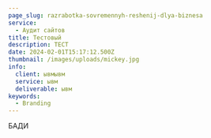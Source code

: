 ```yaml
---
page_slug: razrabotka-sovremennyh-reshenij-dlya-biznesa
service:
  - Аудит сайтов
title: Тестовый
description: ТЕСТ
date: 2024-02-01T15:17:12.500Z
thumbnail: /images/uploads/mickey.jpg
info:
  client: ывмывм
  service: ывм
  deliverable: ывм
keywords:
  - Branding
---
```

БАДИ
